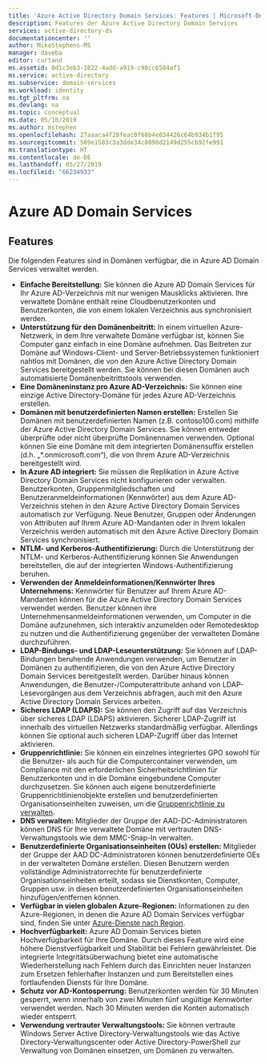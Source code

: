 ```yaml
---
title: 'Azure Active Directory Domain Services: Features | Microsoft-Dokumentation'
description: Features der Azure Active Directory Domain Services
services: active-directory-ds
documentationcenter: ''
author: MikeStephens-MS
manager: daveba
editor: curtand
ms.assetid: 8d1c3eb3-1022-4add-a919-c98cc6584af1
ms.service: active-directory
ms.subservice: domain-services
ms.workload: identity
ms.tgt_pltfrm: na
ms.devlang: na
ms.topic: conceptual
ms.date: 05/10/2019
ms.author: mstephen
ms.openlocfilehash: 27aaaca4f28feac0f68b4e034426c64b934b1f95
ms.sourcegitcommit: 509e1583c3a3dde34c8090d2149d255cb92fe991
ms.translationtype: HT
ms.contentlocale: de-DE
ms.lasthandoff: 05/27/2019
ms.locfileid: "66234933"
---
```

# <a name="azure-ad-domain-services"></a>Azure AD Domain Services
## <a name="features"></a>Features
Die folgenden Features sind in Domänen verfügbar, die in Azure AD Domain Services verwaltet werden.

* **Einfache Bereitstellung:** Sie können die Azure AD Domain Services für Ihr Azure AD-Verzeichnis mit nur wenigen Mausklicks aktivieren. Ihre verwaltete Domäne enthält reine Cloudbenutzerkonten und Benutzerkonten, die von einem lokalen Verzeichnis aus synchronisiert werden.
* **Unterstützung für den Domänenbeitritt:** In einem virtuellen Azure-Netzwerk, in dem Ihre verwaltete Domäne verfügbar ist, können Sie Computer ganz einfach in eine Domäne aufnehmen. Das Beitreten zur Domäne auf Windows-Client- und Server-Betriebssystemen funktioniert nahtlos mit Domänen, die von den Azure Active Directory Domain Services bereitgestellt werden. Sie können bei diesen Domänen auch automatisierte Domänenbeitrittstools verwenden.
* **Eine Domäneninstanz pro Azure AD-Verzeichnis:** Sie können eine einzige Active Directory-Domäne für jedes Azure AD-Verzeichnis erstellen.
* **Domänen mit benutzerdefinierten Namen erstellen:** Erstellen Sie Domänen mit benutzerdefinierten Namen (z.B. contoso100.com) mithilfe der Azure Active Directory Domain Services. Sie können entweder überprüfte oder nicht überprüfte Domänennamen verwenden. Optional können Sie eine Domäne mit dem integrierten Domänensuffix erstellen (d.h. „*.onmicrosoft.com“), die von Ihrem Azure AD-Verzeichnis bereitgestellt wird.
* **In Azure AD integriert:** Sie müssen die Replikation in Azure Active Directory Domain Services nicht konfigurieren oder verwalten. Benutzerkonten, Gruppenmitgliedschaften und Benutzeranmeldeinformationen (Kennwörter) aus dem Azure AD-Verzeichnis stehen in den Azure Active Directory Domain Services automatisch zur Verfügung. Neue Benutzer, Gruppen oder Änderungen von Attributen auf Ihrem Azure AD-Mandanten oder in Ihrem lokalen Verzeichnis werden automatisch mit den Azure Active Directory Domain Services synchronisiert.
* **NTLM- und Kerberos-Authentifizierung:** Durch die Unterstützung der NTLM- und Kerberos-Authentifizierung können Sie Anwendungen bereitstellen, die auf der integrierten Windows-Authentifizierung beruhen.
* **Verwenden der Anmeldeinformationen/Kennwörter Ihres Unternehmens:** Kennwörter für Benutzer auf Ihrem Azure AD-Mandanten können für die Azure Active Directory Domain Services verwendet werden. Benutzer können ihre Unternehmensanmeldeinformationen verwenden, um Computer in die Domäne aufzunehmen, sich interaktiv anzumelden oder Remotedesktop zu nutzen und die Authentifizierung gegenüber der verwalteten Domäne durchzuführen.
* **LDAP-Bindungs- und LDAP-Leseunterstützung:** Sie können auf LDAP-Bindungen beruhende Anwendungen verwenden, um Benutzer in Domänen zu authentifizieren, die von den Azure Active Directory Domain Services bereitgestellt werden. Darüber hinaus können Anwendungen, die Benutzer-/Computerattribute anhand von LDAP-Lesevorgängen aus dem Verzeichnis abfragen, auch mit den Azure Active Directory Domain Services arbeiten.
* **Sicheres LDAP (LDAPS):** Sie können den Zugriff auf das Verzeichnis über sicheres LDAP (LDAPS) aktivieren. Sicherer LDAP-Zugriff ist innerhalb des virtuellen Netzwerks standardmäßig verfügbar. Allerdings können Sie optional auch sicheren LDAP-Zugriff über das Internet aktivieren.
* **Gruppenrichtlinie:** Sie können ein einzelnes integriertes GPO sowohl für die Benutzer- als auch für die Computercontainer verwenden, um Compliance mit den erforderlichen Sicherheitsrichtlinien für Benutzerkonten und in die Domäne eingebundene Computer durchzusetzen. Sie können auch eigene benutzerdefinierte Gruppenrichtlinienobjekte erstellen und benutzerdefinierten Organisationseinheiten zuweisen, um die [Gruppenrichtlinie zu verwalten](manage-group-policy.md).
* **DNS verwalten:** Mitglieder der Gruppe der AAD-DC-Administratoren können DNS für Ihre verwaltete Domäne mit vertrauten DNS-Verwaltungstools wie dem MMC-Snap-In verwalten.
* **Benutzerdefinierte Organisationseinheiten (OUs) erstellen:** Mitglieder der Gruppe der AAD DC-Administratoren können benutzerdefinierte OEs in der verwalteten Domäne erstellen. Diesen Benutzern werden vollständige Administratorrechte für benutzerdefinierte Organisationseinheiten erteilt, sodass sie Dienstkonten, Computer, Gruppen usw. in diesen benutzerdefinierten Organisationseinheiten hinzufügen/entfernen können.
* **Verfügbar in vielen globalen Azure-Regionen:** Informationen zu den Azure-Regionen, in denen die Azure AD Domain Services verfügbar sind, finden Sie unter [Azure-Dienste nach Region](https://azure.microsoft.com/regions/#services/).
* **Hochverfügbarkeit:** Azure AD Domain Services bieten Hochverfügbarkeit für Ihre Domäne. Durch dieses Feature wird eine höhere Dienstverfügbarkeit und Stabilität bei Fehlern gewährleistet. Die integrierte Integritätsüberwachung bietet eine automatische Wiederherstellung nach Fehlern durch das Einrichten neuer Instanzen zum Ersetzen fehlerhafter Instanzen und zum Bereitstellen eines fortlaufenden Diensts für Ihre Domäne.
* **Schutz vor AD-Kontosperrung:** Benutzerkonten werden für 30 Minuten gesperrt, wenn innerhalb von zwei Minuten fünf ungültige Kennwörter verwendet werden. Nach 30 Minuten werden die Konten automatisch wieder entsperrt.
* **Verwendung vertrauter Verwaltungstools:** Sie können vertraute Windows Server Active Directory-Verwaltungstools wie das Active Directory-Verwaltungscenter oder Active Directory-PowerShell zur Verwaltung von Domänen einsetzen, um Domänen zu verwalten.

